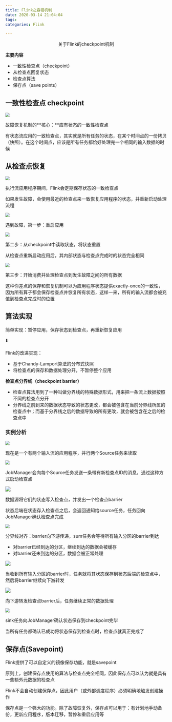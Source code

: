```yaml
---
title: Flink之容错机制
date: 2020-03-14 21:04:04
tags:
categories: Flink

---
```


<center>
    关于Flink的checkpoint机制
</center>

<!--more-->

**主要内容**

- 一致性检查点（checkpoint）
- 从检查点回复状态
- 检查点算法
- 保存点（save points）

## 一致性检查点 checkpoint

<img src="https://1900-1300387133.cos.ap-chengdu.myqcloud.com/image/20200314171740.png" style="zoom:80%;" />

故障恢复机制的**核心：**应有状态的一致性检查点

有状态流应用的一致检查点，其实就是所有任务的状态，在某个时间点的一份拷贝（快照）。在这个时间点，应该是所有任务都恰好处理完一个相同的输入数据的时候

## 从检查点恢复

<img src="https://1900-1300387133.cos.ap-chengdu.myqcloud.com/image/20200314173609.png" style="zoom:80%;" />

执行流应用程序期间，Flink会定期保存状态的一致检查点

如果发生故障，会使用最近的检查点来一致恢复应用程序的状态，并重新启动处理流程

<img src="https://1900-1300387133.cos.ap-chengdu.myqcloud.com/image/20200314173850.png" style="zoom:80%;" />

遇到故障，第一步：重启应用

<img src="https://1900-1300387133.cos.ap-chengdu.myqcloud.com/image/20200314174203.png" style="zoom:80%;" />

第二步：从checkpoint中读取状态，将状态重置

从检查点重新启动应用后，其内部状态与检查点完成时的状态完全相同

<img src="https://1900-1300387133.cos.ap-chengdu.myqcloud.com/image/20200314174316.png" style="zoom:80%;" />

第三步：开始消费并处理检查点到发生故障之间的所有数据

这种你差点的保存和恢复机制可以为应用程序状态提供exactly-once的一致性，因为所有算子都会保存检查点并恢复所有状态，这样一来，所有的输入流都会被充值到检查点完成时的位置

## 算法实现

简单实现：暂停应用，保存状态到检查点，再重新恢复应用

:arrow_down:

Flink的改进实现：

- 基于Chandy-Lamport算法的分布式快照
- 将检查点的保存和数据处理分开，不暂停整个应用

**检查点分界线（checkpoint barrier）**

- 检查点算法用到了一种叫做分界线的特殊数据形式，用来把一条流上数据按照不同的检查点分开
- 分界线之前到来的数据状态导致的状态更改，都会被包含在当前分界线所属的检查点中；而基于分界线之后的数据导致的所有更改，就会被包含在之后的检查点中

### 实例分析

<img src="https://1900-1300387133.cos.ap-chengdu.myqcloud.com/image/20200314180745.png" style="zoom:80%;" />

现在是一个有两个输入流的应用程序，并行两个Source任务来读取

<img src="https://1900-1300387133.cos.ap-chengdu.myqcloud.com/image/20200314180851.png" style="zoom:80%;" />

JobManager会向每个Source任务发送一条带有新检查点ID的消息，通过这种方式启动检查点

![](https://1900-1300387133.cos.ap-chengdu.myqcloud.com/image/20200314180956.png)

数据源将它们的状态写入检查点，并发出一个检查点barrier

状态后端在状态存入检查点之后，会返回通知给source任务，任务回向JobManager确认检查点完成

<img src="https://1900-1300387133.cos.ap-chengdu.myqcloud.com/image/20200314181127.png" style="zoom:80%;" />

分界线对齐：barrier向下游传递，sum任务会等待所有输入分区的barrier到达

- 对barrier已经到达的分区，继续到达的数据会被缓存
- 对barrier还未到达的分区，数据会被正常处理

![](https://1900-1300387133.cos.ap-chengdu.myqcloud.com/image/20200314193044.png)

当收到所有输入分区的barrier时，任务就将其状态保存到状态后端的检查点中，然后将barrier继续向下游转发

![](https://1900-1300387133.cos.ap-chengdu.myqcloud.com/image/20200314193144.png)

向下游转发检查点barrier后，任务继续正常的数据处理

<img src="https://1900-1300387133.cos.ap-chengdu.myqcloud.com/image/20200314193238.png" style="zoom:80%;" />

sink任务向JobManager确认状态保存到checkpoint完毕

当所有任务都确认已成功将状态保存到检查点时，检查点就真正完成了

## 保存点(Savepoint)

Flink提供了可以自定义的镜像保存功能，就是savepoint

原则上，创建保存点使用的算法与检查点完全相同，因此保存点可以认为就是具有一些额外元数据的检查点

Flink不会自动创建保存点，因此用户（或外部调度程序）必须明确地触发创建操作

保存点是一个强大的功能。除了故障恢复外，保存点可以用于：有计划地手动备份，更新应用程序，版本迁移，暂停和重启应用等

